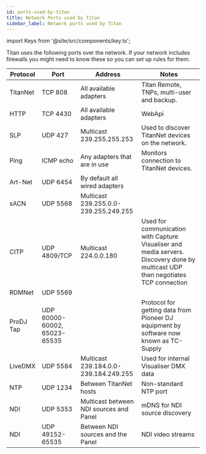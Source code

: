 ```yaml
---
id: ports-used-by-titan
title: Network Ports used by Titan
sidebar_label: Network ports used by Titan
---
```


import Keys from '@site/src/components/key.ts';

Titan uses the following ports over the network. If your network
includes firewalls you might need to know these so you can set up rules for them.

Protocol	| Port	 	| Address						| Notes
------------|--------	|----------						|---------
TitanNet	|TCP 808	| All available adapters		| Titan Remote, TNPs, multi-user and backup.
HTTP		|TCP 4430	| All available adapters		| WebApi
SLP			|UDP 427	| Multicast 239.255.255.253		| Used to discover TitanNet devices on the network.
Ping		|ICMP echo	| Any adapters that are in use	| Monitors connection to TitanNet devices.
Art-Net		|UDP 6454	| By default all wired adapters	| |
sACN		|UDP 5568	| Multicast 239.255.0.0-239.255.249.255	| |
CITP		|UDP 4809/TCP	| Multicast 224.0.0.180		| Used for communication with Capture Visualiser and media servers. Discovery done by multicast UDP then negotiates TCP connection
RDMNet		|UDP 5569	|								| |
ProDJ Tap   |UDP 60000-60002, 65023-65535				| | Protocol for getting data from Pioneer DJ equipment by software now known as TC-Supply
LiveDMX		|UDP 5584	| Multicast 239.184.0.0-239.184.249.255 | Used for internal Visualiser DMX data	
NTP			|UDP 1234	| Between TitanNet hosts		| Non-standard NTP port
NDI			|UDP 5353	| Multicast between NDI sources and Panel	| mDNS for NDI source discovery
NDI			|UDP 49152-65535	| Between NDI sources and the Panel | NDI video streams